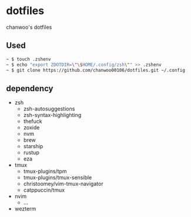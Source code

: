 # dotfiles

chanwoo's dotfiles

## Used

```bash
~ $ touch .zshenv
~ $ echo "export ZDOTDIR=\"\$HOME/.config/zsh\"" >> .zshenv
~ $ git clone https://github.com/chanwoo00106/dotfiles.git ~/.config
```

## dependency

- zsh
  - zsh-autosuggestions
  - zsh-syntax-highlighting
  - thefuck
  - zoxide
  - nvm
  - brew
  - starship
  - rustup
  - eza
- tmux
  - tmux-plugins/tpm
  - tmux-plugins/tmux-sensible
  - christoomey/vim-tmux-navigator
  - catppuccin/tmux
- nvim
  - ...
- wezterm
